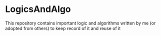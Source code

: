 # LogicsAndAlgo
This repository contains important logic and algorithms written by me (or adopted from others) to keep record of it and reuse of it
